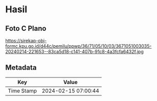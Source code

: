# Hasil

## Foto C Plano

https://sirekap-obj-formc.kpu.go.id/d44c/pemilu/ppwp/36/71/05/10/03/3671051003035-20240214-221653--83ca5d18-c141-407b-91c8-4a3fcfa6432f.jpg


## Metadata

| Key        | Value               |
| ---------- | ------------------- |
| Time Stamp | 2024-02-15 07:00:44 |



